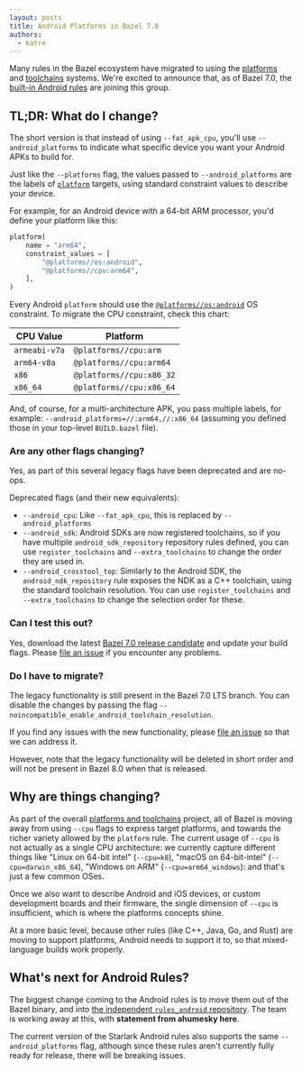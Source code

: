 ```yaml
---
layout: posts
title: Android Platforms in Bazel 7.0
authors:
  - katre
---
```


Many rules in the Bazel ecosystem have migrated to using the
[platforms](https://bazel.build/extending/platforms) and
[toolchains](https://bazel.build/extending/toolchains) systems. We're excited to
announce that, as of Bazel 7.0, the [built-in Android
rules](https://bazel.build/reference/be/android) are joining this group.

## TL;DR: What do I change?

The short version is that instead of using `--fat_apk_cpu`, you'll use `--android_platforms` to indicate what specific device you want your Android APKs to build for.

Just like the `--platforms` flag, the values passed to `--android_platforms` are
the labels of [`platform`](https://bazel.build/reference/be/platforms-and-toolchains#platform) targets, using standard constraint values to describe your device.

For example, for an Android device with a 64-bit ARM processor, you'd define
your platform like this:

```py
platform(
    name = "arm64",
    constraint_values = [
        "@platforms//os:android",
        "@platforms//cpu:arm64",
    ],
)
```

Every Android `platform` should use the [`@platforms//os:android`](https://github.com/bazelbuild/platforms/blob/33a3b209f94856193266871b1545054afb90bb28/os/BUILD#L36) OS constraint. To migrate the CPU constraint, check this chart:

CPU Value     | Platform
------------- | ------------------------------------------
`armeabi-v7a` | `@platforms//cpu:arm`
`arm64-v8a`   | `@platforms//cpu:arm64`
`x86`         | `@platforms//cpu:x86_32`
`x86_64`      | `@platforms//cpu:x86_64`

And, of course, for a multi-architecture APK, you pass multiple labels, for
example: `--android_platforms=//:arm64,//:x86_64` (assuming you defined those in
your top-level `BUILD.bazel` file).

### Are any other flags changing?

Yes, as part of this several legacy flags have been deprecated and are no-ops.

Deprecated flags (and their new equivalents):

- `--android_cpu`: Like `--fat_apk_cpu`, this is replaced by
  `--android_platforms`
- `--android_sdk`: Android SDKs are now registered toolchains, so if you have
  multiple `android_sdk_repository` repository rules defined, you can use
  `register_toolchains` and `--extra_toolchains` to change the order they are
  used in.
- `--android_crosstool_top`: Similarly to the Android SDK, the
  `android_ndk_repository` rule exposes the NDK as a C++ toolchain, using the
  standard toolchain resolution. You can use `register_toolchains` and
  `--extra_toolchains` to change the selection order for these.

### Can I test this out?

Yes, download the latest [Bazel 7.0 release
candidate](https://releases.bazel.build/7.0.0/rc3/index.html) and update your
build flags. Please [file an
issue](https://github.com/bazelbuild/bazel/issues/new/choose) if you encounter
any problems.

### Do I have to migrate?

The legacy functionality is still present in the Bazel 7.0 LTS branch. You can
disable the changes by passing the flag `--noincompatible_enable_android_toolchain_resolution`.

If you find any issues with the new functionality, please [file an
issue](https://github.com/bazelbuild/bazel/issues/new/choose) so that we can
address it.

However, note that the legacy functionality will be deleted in short order and
will not be present in Bazel 8.0 when that is released.

## Why are things changing?

As part of the overall [platforms and
toolchains](https://bazel.build/extending/platforms) project, all of Bazel is
moving away from using `--cpu` flags to express target platforms, and towards
the richer variety allowed by the `platform` rule. The current usage of `--cpu`
is not actually as a single CPU architecture: we currently capture different
things like "Linux on 64-bit intel" (`--cpu=k8`), "macOS on 64-bit-intel"
(`--cpu=darwin_x86_64`), "Windows on ARM" (`--cpu=arm64_windows`): and that's
just a few common OSes.

Once we also want to describe Android and iOS devices, or custom development
boards and their firmware, the single dimension of `--cpu` is insufficient,
which is where the platforms concepts shine.

At a more basic level, because other rules (like C++, Java, Go, and Rust) are
moving to support platforms, Android needs to support it to, so that
mixed-language builds work properly.

## What's next for Android Rules?

The biggest change coming to the Android rules is to move them out of the Bazel
binary, and into [the independent `rules_android`
repository](https://github.com/bazelbuild/rules_android). The team is working
away at this, with **statement from ahumesky here**.

The current version of the Starlark Android rules also supports the same
`--android_platforms` flag, although since these rules aren't currently fully
ready for release, there will be breaking issues.

